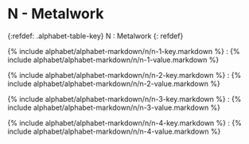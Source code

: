  <div data-role="collapsible" data-inset="false" markdown="1">
 <h1 class="cart-collapsible-div">N - Metalwork</h1>

{:refdef: .alphabet-table-key}
N
: Metalwork
{: refdef}

{% include alphabet/alphabet-markdown/n/n-1-key.markdown %}
: {% include alphabet/alphabet-markdown/n/n-1-value.markdown %}

{% include alphabet/alphabet-markdown/n/n-2-key.markdown %}
: {% include alphabet/alphabet-markdown/n/n-2-value.markdown %}

{% include alphabet/alphabet-markdown/n/n-3-key.markdown %}
: {% include alphabet/alphabet-markdown/n/n-3-value.markdown %}

{% include alphabet/alphabet-markdown/n/n-4-key.markdown %}
: {% include alphabet/alphabet-markdown/n/n-4-value.markdown %}

 </div>
